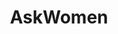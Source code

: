 ---
title: AskWomen
crosslinks:
- AskReddit
- IAmA
- '2013'
- funny
- goodlongposts
- AskMen
- aww
- sex
- SkincareAddiction
- gifs
- Fitness
- malefashionadvice
- pettyrevenge
- personalfinance
- keto
- LifeProTips
- Showerthoughts
- relationships
- nosleep
- MakeupAddiction
---